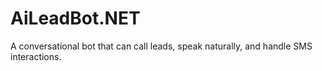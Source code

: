 # AiLeadBot.NET

A conversational bot that can call leads, speak naturally, and handle SMS interactions. 
